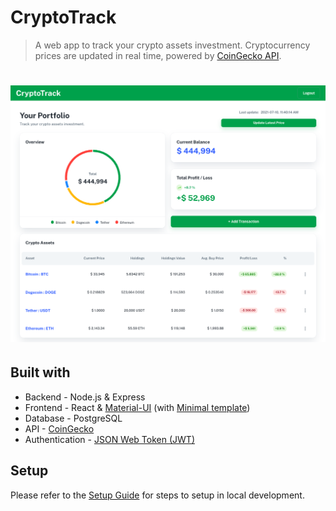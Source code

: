 # CryptoTrack

> A web app to track your crypto assets investment. Cryptocurrency prices are updated in real time, powered by [CoinGecko API](https://www.coingecko.com/en/api).

# ![portfolio-page](./img/1-portfolio-page.png)

## Built with
- Backend - Node.js & Express
- Frontend - React & [Material-UI](https://material-ui.com) (with [Minimal template](https://material-ui.com/store/previews/minimal-dashboard/))
- Database - PostgreSQL
- API - [CoinGecko](https://www.coingecko.com/en/api)
- Authentication - [JSON Web Token (JWT)](https://jwt.io)

## Setup
Please refer to the [Setup Guide](./setup-guide.md) for steps to setup in local development.